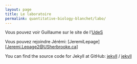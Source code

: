 ```yaml
---
layout: page
title: Le laboratoire
permalink: quantitative-biology-blanchet/labo/
---
```


Vous pouvez voir Guillaume sur le site de l'[UdeS](https://www.usherbrooke.ca/biologie/nous-joindre/personnel/corps-professoral/ecologie-terrestre/guillaume-blanchet)

Vous pouvez rejoindre Jérémi:
[JeremiLepage][Jeremi.Lepage2@USherbrooke.ca] 

You can find the source code for Jekyll at GitHub:
[jekyll][jekyll-organization] /
[jekyll](https://github.com/jekyll/jekyll)


[jekyll-organization]: https://github.com/jekyll
